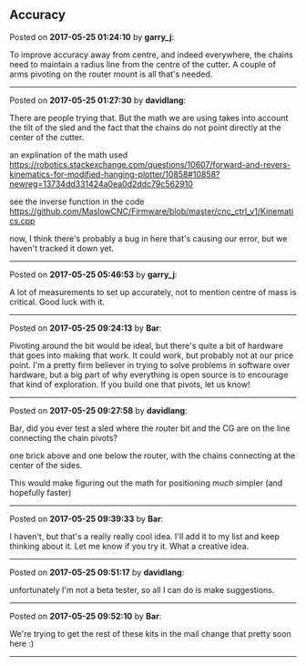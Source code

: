 ## Accuracy
Posted on **2017-05-25 01:24:10** by **garry_j**:

To improve accuracy away from centre, and indeed everywhere, the chains need to maintain a radius line from the centre of the cutter. A couple of arms pivoting on the router mount is all that's needed.

---

Posted on **2017-05-25 01:27:30** by **davidlang**:

There are people trying that. But the math we are using takes into account the tilt of the sled and the fact that the chains do not point directly at the center of the cutter.

an explination of the math used
https://robotics.stackexchange.com/questions/10607/forward-and-revers-kinematics-for-modified-hanging-plotter/10858#10858?newreg=13734dd331424a0ea0d2ddc79c562910

see the inverse function in the code
https://github.com/MaslowCNC/Firmware/blob/master/cnc_ctrl_v1/Kinematics.cpp

now, I think there's probably a bug in here that's causing our error, but we haven't tracked it down yet.

---

Posted on **2017-05-25 05:46:53** by **garry_j**:

A lot of measurements to set up accurately, not to mention centre of mass is critical. Good luck with it.

---

Posted on **2017-05-25 09:24:13** by **Bar**:

Pivoting around the bit would be ideal, but there's quite a bit of hardware that goes into making that work. It could work, but probably not at our price point. I'm a pretty firm believer in trying to solve problems in software over hardware, but a big part of why everything is open source is to encourage that kind of exploration. If you build one that pivots, let us know!

---

Posted on **2017-05-25 09:27:58** by **davidlang**:

Bar, did you ever test a sled where the router bit and the CG are on the line connecting the chain pivots?

one brick above and one below the router, with the chains connecting at the center of the sides.

This would make figuring out the math for positioning _much_ simpler (and hopefully faster)

---

Posted on **2017-05-25 09:39:33** by **Bar**:

I haven't, but that's a really really cool idea. I'll add it to my list and keep thinking about it. Let me know if you try it. What a creative idea.

---

Posted on **2017-05-25 09:51:17** by **davidlang**:

unfortunately I'm not a beta tester, so all I can do is make suggestions.

---

Posted on **2017-05-25 09:52:10** by **Bar**:

We're trying to get the rest of these kits in the mail change that pretty soon here :)

---

